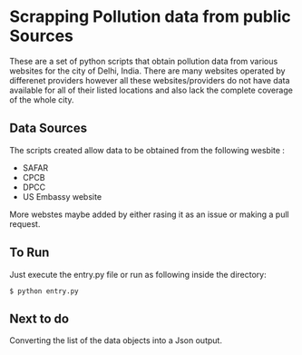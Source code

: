 # Scrapping Pollution data from public Sources
These are a set of python scripts that obtain pollution data from various websites for the city of Delhi, India. There are many websites operated by differenet providers however all these websites/providers do not have data available for all of their listed locations and also lack the complete coverage of the whole city.

## Data Sources
The scripts created allow data to be obtained from the following wesbite :

* SAFAR
* CPCB
* DPCC
* US Embassy website

More webstes maybe added by either rasing it as an issue or making a pull request.

## To Run

Just execute the entry.py file or run as following inside the directory:

```
$ python entry.py
 ```

## Next to do
Converting the list of the data objects into a Json output.

